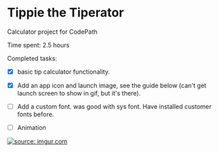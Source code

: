 # Tippie the Tiperator 

Calculator project for CodePath

Time spent: 2.5 hours 

Completed tasks:

- [x] basic tip calculator functionality.
- [x] Add an app icon and launch image, see the guide below (can't get launch screen to show in gif, but it's there).
- [ ] Add a custom font. was good with sys font. Have installed customer fonts before. 
- [ ] Animation 


<a href="http://imgur.com/qpDlLYw"><img src="http://i.imgur.com/qpDlLYw.gif?1" title="source: imgur.com" /></a>
